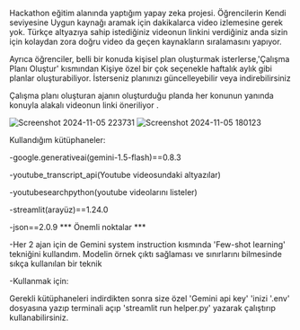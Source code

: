Hackathon eğitim alanında yaptığım yapay zeka projesi. Öğrencilerin  Kendi seviyesine Uygun kaynağı aramak için dakikalarca video izlemesine gerek yok. Türkçe altyazıya sahip istediğiniz videonun linkini verdiğiniz anda sizin için kolaydan zora doğru video da geçen kaynakların sıralamasını yapıyor.  

Ayrıca öğrenciler, belli bir konuda kişisel plan oluşturmak isterlerse,'Çalışma Planı Oluştur' kısmından Kişiye özel bir çok seçenekle haftalık aylık gibi planlar oluşturabiliyor. İsterseniz planınızı güncelleyebilir veya indirebilirsiniz

Çalışma planı oluşturan ajanın oluşturduğu planda her konunun yanında konuyla alakalı  videonun linki öneriliyor . 


![Screenshot 2024-11-05 223731](https://github.com/user-attachments/assets/016fe2bc-93c0-4985-86e2-74ec846cf7dc)
![Screenshot 2024-11-05 180123](https://github.com/user-attachments/assets/6ccc53e1-2ca5-4bb1-87fe-5338ad5ec3a1)


Kullandığım kütüphaneler:

-google.generativeai(gemini-1.5-flash)==0.8.3

-youtube_transcript_api(Youtube videosundaki altyazılar)

-youtubesearchpython(youtube videolarını listeler)

-streamlit(arayüz)==1.24.0

-json==2.0.9
*** Önemli noktalar ***

-Her 2 ajan için de Gemini system instruction kısmında 'Few-shot learning' tekniğini kullandım. Modelin örnek çıktı sağlaması ve sınırlarını bilmesinde sıkça kullanılan bir teknik
 
-Kullanmak için:

Gerekli kütüphaneleri indirdikten sonra size özel 'Gemini api key' 'inizi  '.env' dosyasına yazıp  terminali açıp  'streamlit run helper.py' yazarak çalıştırıp kullanabilirsiniz.
